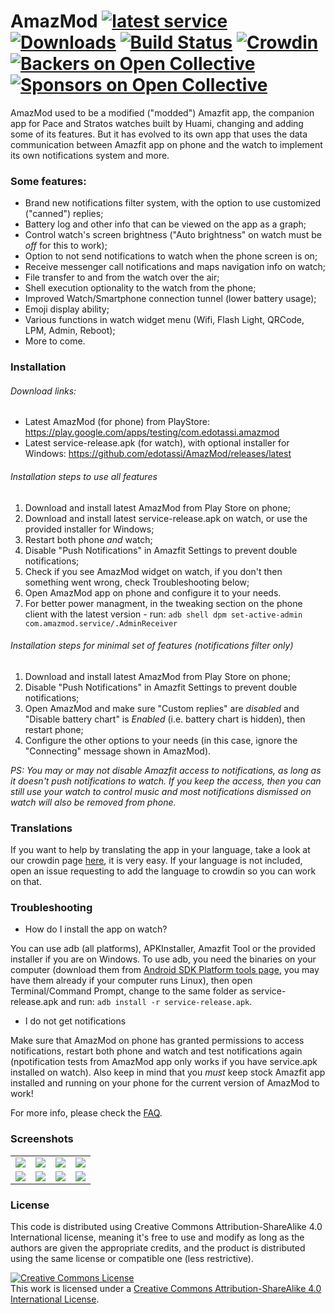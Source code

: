 # AmazMod  [![latest service](https://img.shields.io/github/release/AmazMod/AmazMod.svg?label=latest%20release&style=flat) ![Downloads](https://img.shields.io/github/downloads/AmazMod/AmazMod/total.svg?style=flat)](https://github.com/AmazMod/AmazMod/releases/latest) [![Build Status](https://travis-ci.org/edotassi/AmazMod.svg?branch=master)](https://travis-ci.org/edotassi/AmazMod) [![Crowdin](https://d322cqt584bo4o.cloudfront.net/amazmod/localized.svg)](https://crowdin.com/project/amazmod) [![Backers on Open Collective](https://opencollective.com/amazmod-33/backers/badge.svg)](#backers) [![Sponsors on Open Collective](https://opencollective.com/amazmod-33/sponsors/badge.svg)](#sponsors)

AmazMod used to be a modified ("modded") Amazfit app, the companion app for Pace and Stratos watches built by Huami, changing and adding some of its features. But it has evolved to its own app that uses the data communication between Amazfit app on phone and the watch to implement its own notifications system and more.

### Some features:  
* Brand new notifications filter system, with the option to use customized ("canned") replies;  
* Battery log and other info that can be viewed on the app as a graph;  
* Control watch's screen brightness ("Auto brightness" on watch must be *off* for this to work);  
* Option to not send notifications to watch when the phone screen is on;  
* Receive messenger call notifications and maps navigation info on watch;
* File transfer to and from the watch over the air;
* Shell execution optionality to the watch from the phone;
* Improved Watch/Smartphone connection tunnel (lower battery usage);
* Emoji display ability;
* Various functions in watch widget menu (Wifi, Flash Light, QRCode, LPM, Admin, Reboot);
* More to come.  

### Installation

###### Download links:
* Latest AmazMod (for phone) from PlayStore: https://play.google.com/apps/testing/com.edotassi.amazmod
* Latest service-release.apk (for watch), with optional installer for Windows: https://github.com/edotassi/AmazMod/releases/latest

###### Installation steps to use all features
1. Download and install latest AmazMod from Play Store on phone;
2. Download and install latest service-release.apk on watch, or use the provided installer for Windows;
3. Restart both phone *and* watch;
4. Disable "Push Notifications" in Amazfit Settings to prevent double notifications;
5. Check if you see AmazMod widget on watch, if you don't then something went wrong, check Troubleshooting below;
6. Open AmazMod app on phone and configure it to your needs.
7. For better power managment, in the tweaking section on the phone client with the latest version - run:
   `adb shell dpm set-active-admin com.amazmod.service/.AdminReceiver`

###### Installation steps for minimal set of features (notifications filter only)
1. Download and install latest AmazMod from Play Store on phone;
2. Disable "Push Notifications" in Amazfit Settings to prevent double notifications;
3. Open AmazMod and make sure "Custom replies" are *disabled* and "Disable battery chart" is *Enabled* (i.e. battery chart is hidden), then restart phone;
4. Configure the other options to your needs (in this case, ignore the "Connecting" message shown in AmazMod). 

*PS: You may or may not disable Amazfit access to notifications, as long as it doesn't push notifications to watch. If you keep the access, then you can still use your watch to control music and most notifications dismissed on watch will also be removed from phone.*

### Translations
If you want to help by translating the app in your language, take a look at our crowdin page [here](https://crowdin.com/project/amazmod), it is very easy. If your language is not included, open an issue requesting to add the language to crowdin so you can work on that.


### Troubleshooting

* How do I install the app on watch?  

You can use adb (all platforms), APKInstaller, Amazfit Tool or the provided installer if you are on Windows. To use adb, you need the binaries on your computer (download them from [Android SDK Platform tools page](https://developer.android.com/studio/releases/platform-tools), you may have them already if your computer runs Linux), then open Terminal/Command Prompt, change to the same folder as service-release.apk and run: `adb install -r service-release.apk`.

* I do not get notifications  

Make sure that AmazMod on phone has granted permissions to access notifications, restart both phone and watch and test notifications again (npotification tests from AmazMod app only works if you have service.apk installed on watch). Also keep in mind that you *must* keep stock Amazfit app installed and running on your phone for the current version of AmazMod to work!

For more info, please check the [FAQ](https://github.com/edotassi/AmazMod/blob/master/FAQ.md).

### Screenshots

<table>
	<tr>
		<td>
			<img src="https://github.com/edotassi/AmazMod/raw/master/images/screen_1.png"/>		
		</td>
		<td>
			<img src="https://github.com/edotassi/AmazMod/raw/master/images/screen_2.png"/>		
		</td>
				<td>
			<img src="https://github.com/edotassi/AmazMod/raw/master/images/screen_3.png"/>		
		</td>
		<td>
			<img src="https://github.com/edotassi/AmazMod/raw/master/images/screen_4.png"/>		
		</td>
	</tr>
	<tr>
		<td>
			<img src="https://github.com/edotassi/AmazMod/raw/master/images/screen_5.png"/>		
		</td>
		<td>
			<img src="https://github.com/edotassi/AmazMod/raw/master/images/screen_6.png"/>		
		</td>
				<td>
			<img src="https://github.com/edotassi/AmazMod/raw/master/images/screen_7.png"/>		
		</td>
		<td>
			<img src="https://github.com/edotassi/AmazMod/raw/master/images/screen_8.png"/>		
		</td>
	</tr>
</table>

### License

This code is distributed using Creative Commons Attribution-ShareAlike 4.0 International license, meaning it's free to use and modify as long as the authors are given the appropriate credits, and the product is distributed using the same license or compatible one (less restrictive).


<a rel="license" href="http://creativecommons.org/licenses/by-sa/4.0/"><img alt="Creative Commons License" style="border-width:0" src="https://i.creativecommons.org/l/by-sa/4.0/88x31.png" /></a><br />This work is licensed under a <a rel="license" href="http://creativecommons.org/licenses/by-sa/4.0/">Creative Commons Attribution-ShareAlike 4.0 International License</a>.
</center>
